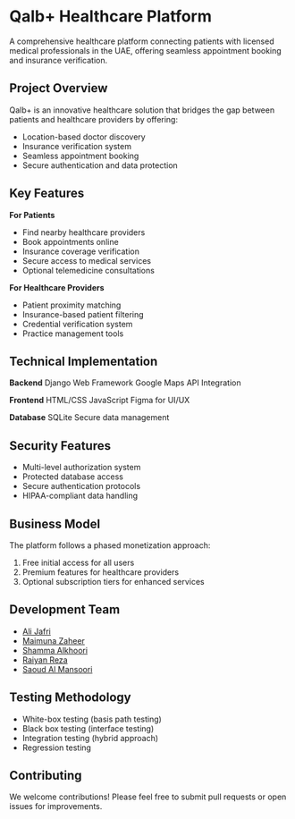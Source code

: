 # Qalb+ Healthcare Platform

A comprehensive healthcare platform connecting patients with licensed medical professionals in the UAE, offering seamless appointment booking and insurance verification.

## Project Overview

Qalb+ is an innovative healthcare solution that bridges the gap between patients and healthcare providers by offering:
- Location-based doctor discovery
- Insurance verification system
- Seamless appointment booking
- Secure authentication and data protection

## Key Features

**For Patients**
- Find nearby healthcare providers
- Book appointments online
- Insurance coverage verification
- Secure access to medical services
- Optional telemedicine consultations

**For Healthcare Providers**
- Patient proximity matching
- Insurance-based patient filtering
- Credential verification system
- Practice management tools

## Technical Implementation

**Backend**
Django Web Framework
Google Maps API Integration


**Frontend**
HTML/CSS
JavaScript
Figma for UI/UX

**Database**
SQLite
Secure data management


## Security Features

- Multi-level authorization system
- Protected database access
- Secure authentication protocols
- HIPAA-compliant data handling

## Business Model

The platform follows a phased monetization approach:
1. Free initial access for all users
2. Premium features for healthcare providers
3. Optional subscription tiers for enhanced services

## Development Team

- [Ali Jafri](https://github.com/AliAbdullah0314)
- [Maimuna Zaheer](https://github.com/itserror404)
- [Shamma Alkhoori](https://github.com/Shamma-Alkhoori)
- [Raiyan Reza](https://github.com/srr408)
- [Saoud Al Mansoori](https://github.com/dhabibit)



## Testing Methodology

- White-box testing (basis path testing)
- Black box testing (interface testing)
- Integration testing (hybrid approach)
- Regression testing


## Contributing

We welcome contributions! Please feel free to submit pull requests or open issues for improvements.
